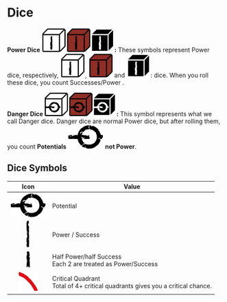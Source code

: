 # Dice

**Power Dice ![White Power Dice](svg/power-dice-white.svg)![Red Power Dice](svg/power-dice-red.svg)![Black Power Dice](svg/power-dice-black.svg):** These symbols
represent Power dice, respectively, ![White Power Dice](svg/power-dice-white.svg), ![Red Power Dice](svg/power-dice-red.svg)
and ![Black Power Dice](svg/power-dice-black.svg): dice.
When you roll these dice, you count
Successes/Power .

**Danger Dice ![White Danger Dice](svg/danger-dice-white.svg)![Red Danger Dice](svg/danger-dice-red.svg)![Black Danger Dice](svg/danger-dice-black.svg):** This symbol
represents what we call Danger dice.
Danger dice are normal Power dice, but
after rolling them, you count **Potentials ![Potential Icon](svg/icon-potential.svg)
not Power**.

## Dice Symbols

| Icon | Value
|:---:|---
| ![Potential Icon](svg/icon-potential.svg) | Potential  
| ![Power/Success Icon](svg/power-success.svg) | Power / Success  
| ![Half Power/half Success Icon](svg/half-power-success.svg) | Half Power/half Success <br> Each 2 are treated as Power/Success
| ![Critical Quadrant Icon](svg/critical.svg) | Critical Quadrant <br> Total of 4+ critical quadrants gives you a critical chance.